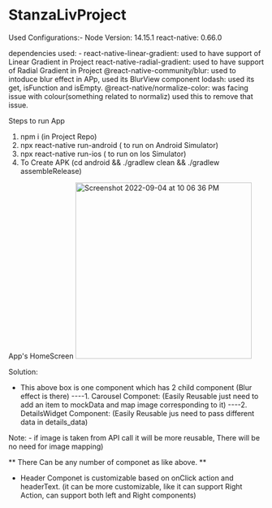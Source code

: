 # StanzaLivProject

Used Configurations:-
Node Version: 14.15.1
react-native: 0.66.0

dependencies used: -
react-native-linear-gradient:   used to have support of Linear Gradient in Project
react-native-radial-gradient:   used to have support of Radial Gradient in Project
@react-native-community/blur:   used to intoduce blur effect in APp, used its BlurView component
lodash: used its get, isFunction and isEmpty.
@react-native/normalize-color:  was facing issue with colour(something related to normaliz) used this to remove that issue.

Steps to run App
1. npm i (in Project Repo)
2. npx react-native run-android ( to run on Android Simulator)
3. npx react-native run-ios ( to run on Ios Simulator)
4. To Create APK (cd android && ./gradlew clean && ./gradlew assembleRelease)


App's HomeScreen
<img width="347" alt="Screenshot 2022-09-04 at 10 06 36 PM" src="https://user-images.githubusercontent.com/112815537/188323915-19e3129e-ceb1-455d-9d4e-764f841518c8.png">


Solution: 
* This above box is one component which has 2 child component (Blur effect is there)
----1. Carousel Componet: (Easily Reusable just need to add an item to mockData and map image corresponding to it)
----2. DetailsWidget Component: (Easily Reusable jus need to pass different data in details_data)

Note: - if image is taken from API call it will be more reusable, There will be no need for image mapping)

** There Can be any number of componet as like above. **

* Header Componet is customizable based on onClick action and headerText.
(it can be more customizable, like it can support Right Action, can support both left and Right components)
